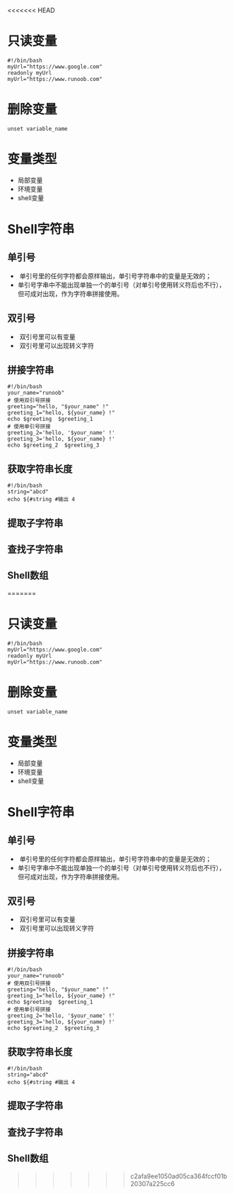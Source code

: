 <<<<<<< HEAD
# 只读变量

```shell
#!/bin/bash
myUrl="https://www.google.com"
readonly myUrl
myUrl="https://www.runoob.com"
```

# 删除变量

```shell
unset variable_name
```

# 变量类型

+ 局部变量
+ 环境变量
+ shell变量

# Shell字符串

## 单引号

- ​		单引号里的任何字符都会原样输出，单引号字符串中的变量是无效的；
- ​		单引号字串中不能出现单独一个的单引号（对单引号使用转义符后也不行），但可成对出现，作为字符串拼接使用。

## 双引号

- ​		双引号里可以有变量
- ​		双引号里可以出现转义字符

## 拼接字符串

```shell
#!/bin/bash
your_name="runoob"
# 使用双引号拼接
greeting="hello, "$your_name" !"
greeting_1="hello, ${your_name} !"
echo $greeting  $greeting_1
# 使用单引号拼接
greeting_2='hello, '$your_name' !'
greeting_3='hello, ${your_name} !'
echo $greeting_2  $greeting_3	
```

## 获取字符串长度

```shell
#!/bin/bash
string="abcd"
echo ${#string #输出 4
```

## 提取子字符串



## 查找子字符串



## Shell数组

=======
# 只读变量

```shell
#!/bin/bash
myUrl="https://www.google.com"
readonly myUrl
myUrl="https://www.runoob.com"
```

# 删除变量

```shell
unset variable_name
```

# 变量类型

+ 局部变量
+ 环境变量
+ shell变量

# Shell字符串

## 单引号

- ​		单引号里的任何字符都会原样输出，单引号字符串中的变量是无效的；
- ​		单引号字串中不能出现单独一个的单引号（对单引号使用转义符后也不行），但可成对出现，作为字符串拼接使用。

## 双引号

- ​		双引号里可以有变量
- ​		双引号里可以出现转义字符

## 拼接字符串

```shell
#!/bin/bash
your_name="runoob"
# 使用双引号拼接
greeting="hello, "$your_name" !"
greeting_1="hello, ${your_name} !"
echo $greeting  $greeting_1
# 使用单引号拼接
greeting_2='hello, '$your_name' !'
greeting_3='hello, ${your_name} !'
echo $greeting_2  $greeting_3	
```

## 获取字符串长度

```shell
#!/bin/bash
string="abcd"
echo ${#string #输出 4
```

## 提取子字符串



## 查找子字符串



## Shell数组

>>>>>>> c2afa9ee1050ad05ca364fccf01b20307a225cc6
